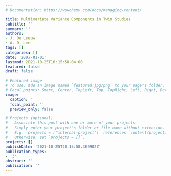 ```yaml
---
# Documentation: https://wowchemy.com/docs/managing-content/

title: Multivariate Variance Components in Twin Studies
subtitle: ''
summary: ''
authors:
- J. De Leeuw
- A. D. Lee
tags: []
categories: []
date: '2007-01-01'
lastmod: 2021-10-25T16:15:58-04:00
featured: false
draft: false

# Featured image
# To use, add an image named `featured.jpg/png` to your page's folder.
# Focal points: Smart, Center, TopLeft, Top, TopRight, Left, Right, BottomLeft, Bottom, BottomRight.
image:
  caption: ''
  focal_point: ''
  preview_only: false

# Projects (optional).
#   Associate this post with one or more of your projects.
#   Simply enter your project's folder or file name without extension.
#   E.g. `projects = ["internal-project"]` references `content/project/deep-learning/index.md`.
#   Otherwise, set `projects = []`.
projects: []
publishDate: '2021-10-25T20:15:58.369902Z'
publication_types:
- '3'
abstract: ''
publication: ''
---
```

